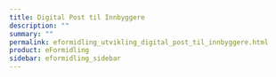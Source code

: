 ```yaml
---
title: Digital Post til Innbyggere
description: ""
summary: ""
permalink: eformidling_utvikling_digital_post_til_innbyggere.html
product: eFormidling
sidebar: eformidling_sidebar
---
```


